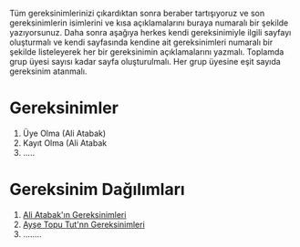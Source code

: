 Tüm gereksinimlerinizi çıkardıktan sonra beraber tartışıyoruz ve son gereksinimlerin isimlerini ve kısa açıklamalarını buraya numaralı bir şekilde yazıyorsunuz. Daha sonra aşağıya herkes kendi gereksinimiyle ilgili sayfayı oluşturmalı ve kendi sayfasında kendine ait gereksinimleri numaralı bir şekilde listeleyerek her bir gereksinimin açıklamalarını yazmalı. Toplamda grup üyesi sayısı kadar sayfa oluşturulmalı. Her grup üyesine eşit sayıda gereksinim atanmalı.

# Gereksinimler
1. Üye Olma (Ali Atabak)
2. Kayıt Olma (Ali Atabak
3. .....

# Gereksinim Dağılımları
1. [Ali Atabak'ın Gereksinimleri](Ali-Atabak-Gereksinimler.md)
2. [Ayşe Topu Tut'nn Gereksinimleri](Ali-Atabak-Gereksinimler.md)
3. ........